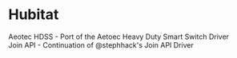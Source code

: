 # Hubitat

Aeotec HDSS - Port of the Aetoec Heavy Duty Smart Switch Driver<br>
Join API - Continuation of @stephhack's Join API Driver 
